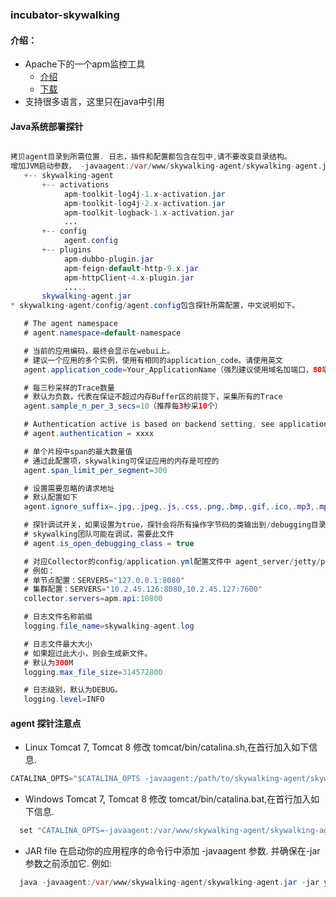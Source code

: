 ### incubator-skywalking

#### 介绍：

 - Apache下的一个apm监控工具
    - [介绍](https://github.com/apache/incubator-skywalking/blob/v5.0.0-GA/docs/README_ZH.md)
    - [下载](http://www.apache.org/dyn/closer.cgi/incubator/skywalking/5.0.0-GA/apache-skywalking-apm-incubating-5.0.0-GA.tar.gz)
 - 支持很多语言，这里只在java中引用
#### Java系统部署探针

```java

拷贝agent目录到所需位置. 日志，插件和配置都包含在包中,请不要改变目录结构。
增加JVM启动参数， -javaagent:/var/www/skywalking-agent/skywalking-agent.jar. 参数值为skywalking-agent.jar的绝对路径。 新的 agent package 目录结构如下：
   +-- skywalking-agent
       +-- activations
            apm-toolkit-log4j-1.x-activation.jar
            apm-toolkit-log4j-2.x-activation.jar
            apm-toolkit-logback-1.x-activation.jar
            ...
       +-- config
            agent.config  
       +-- plugins
            apm-dubbo-plugin.jar
            apm-feign-default-http-9.x.jar
            apm-httpClient-4.x-plugin.jar
            .....
       skywalking-agent.jar
* skywalking-agent/config/agent.config包含探针所需配置，中文说明如下。

   # The agent namespace
   # agent.namespace=default-namespace

   # 当前的应用编码，最终会显示在webui上。
   # 建议一个应用的多个实例，使用有相同的application_code。请使用英文
   agent.application_code=Your_ApplicationName（强烈建议使用域名加端口，80端口可忽略；如无域名，则使用自定义名称）

   # 每三秒采样的Trace数量
   # 默认为负数，代表在保证不超过内存Buffer区的前提下，采集所有的Trace
   agent.sample_n_per_3_secs=10（推荐每3秒采10个）

   # Authentication active is based on backend setting, see application.yml for more details.
   # agent.authentication = xxxx

   # 单个片段中span的最大数量值
   # 通过此配置项，skywalking可保证应用的内存是可控的
   agent.span_limit_per_segment=300

   # 设置需要忽略的请求地址
   # 默认配置如下
   agent.ignore_suffix=.jpg,.jpeg,.js,.css,.png,.bmp,.gif,.ico,.mp3,.mp4,.html,.svg

   # 探针调试开关，如果设置为true，探针会将所有操作字节码的类输出到/debugging目录下
   # skywalking团队可能在调试，需要此文件
   # agent.is_open_debugging_class = true

   # 对应Collector的config/application.yml配置文件中 agent_server/jetty/port 配置内容
   # 例如：
   # 单节点配置：SERVERS="127.0.0.1:8080" 
   # 集群配置：SERVERS="10.2.45.126:8080,10.2.45.127:7600" 
   collector.servers=apm.api:10800

   # 日志文件名称前缀
   logging.file_name=skywalking-agent.log

   # 日志文件最大大小
   # 如果超过此大小，则会生成新文件。
   # 默认为300M
   logging.max_file_size=314572800

   # 日志级别，默认为DEBUG。
   logging.level=INFO
```

#### agent 探针注意点

- Linux Tomcat 7, Tomcat 8 修改 tomcat/bin/catalina.sh,在首行加入如下信息.

```java
CATALINA_OPTS="$CATALINA_OPTS -javaagent:/path/to/skywalking-agent/skywalking-agent.jar"; export CATALINA_OPTS
```
- Windows Tomcat 7, Tomcat 8 修改 tomcat/bin/catalina.bat,在首行加入如下信息.

```java
  set "CATALINA_OPTS=-javaagent:/var/www/skywalking-agent/skywalking-agent.jar"
```
- JAR file 在启动你的应用程序的命令行中添加 -javaagent 参数. 并确保在-jar参数之前添加它. 例如:

```java
  java -javaagent:/var/www/skywalking-agent/skywalking-agent.jar -jar yourApplication.jar
```

